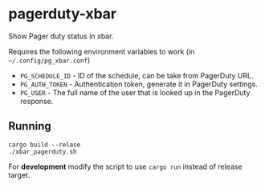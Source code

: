 # pagerduty-xbar

Show Pager duty status in xbar.

Requires the following environment variables to work (in `~/.config/pg_xbar.conf`)
- `PG_SCHEDULE_ID` - ID of the schedule, can be take from PagerDuty URL.
- `PG_AUTH_TOKEN` - Authentication token, generate it in PagerDuty settings.
- `PG_USER` - The full name of the user that is looked up in the PagerDuty response.

## Running

```
cargo build --relase
./xbar_pagerduty.sh
```

For **development** modify the script to use `cargo run` instead of release target.
